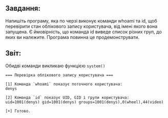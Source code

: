 ## Завдання:
 Напишіть програму, яка по черзі виконує команди whoami та id, щоб перевірити стан облікового запису користувача, від імені якого вона запущена.
 Є ймовірність, що команда id виведе список різних груп, до яких ви належите. Програма повинна це продемонструвати.

## Звіт:
 Обидві команди викликаю функцією `system()`

```
=== Перевірка облікового запису користувача ===

[1] Команда `whoami` показує поточного користувача:
denys

[2] Команда `id` показує UID, GID і групи користувача:
uid=1001(denys) gid=1001(denys) groups=1001(denys),0(wheel),44(video)

[+] Готово.
```